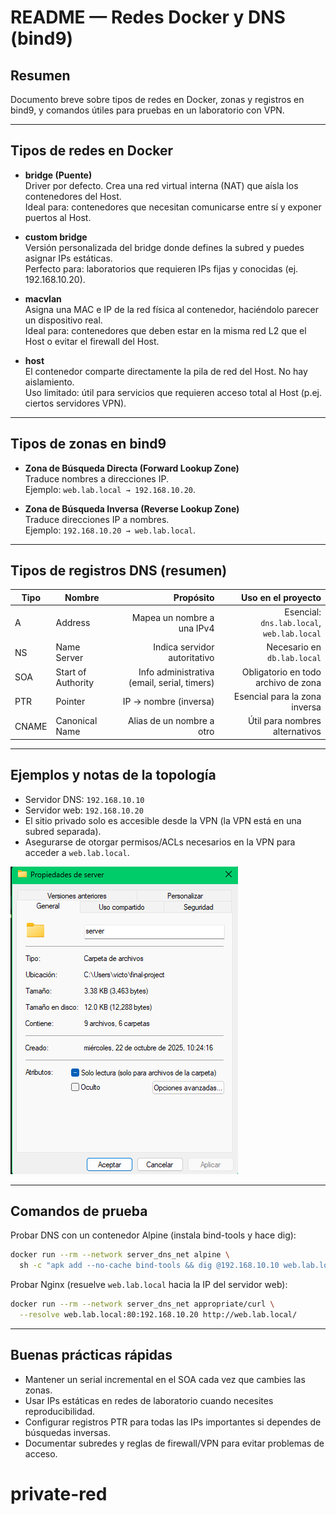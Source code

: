 # README — Redes Docker y DNS (bind9)

## Resumen

Documento breve sobre tipos de redes en Docker, zonas y registros en bind9, y comandos útiles para pruebas en un laboratorio con VPN.

---

## Tipos de redes en Docker

- **bridge (Puente)**  
  Driver por defecto. Crea una red virtual interna (NAT) que aísla los contenedores del Host.  
  Ideal para: contenedores que necesitan comunicarse entre sí y exponer puertos al Host.

- **custom bridge**  
  Versión personalizada del bridge donde defines la subred y puedes asignar IPs estáticas.  
  Perfecto para: laboratorios que requieren IPs fijas y conocidas (ej. 192.168.10.20).

- **macvlan**  
  Asigna una MAC e IP de la red física al contenedor, haciéndolo parecer un dispositivo real.  
  Ideal para: contenedores que deben estar en la misma red L2 que el Host o evitar el firewall del Host.

- **host**  
  El contenedor comparte directamente la pila de red del Host. No hay aislamiento.  
  Uso limitado: útil para servicios que requieren acceso total al Host (p.ej. ciertos servidores VPN).

---

## Tipos de zonas en bind9

- **Zona de Búsqueda Directa (Forward Lookup Zone)**  
  Traduce nombres a direcciones IP.  
  Ejemplo: `web.lab.local → 192.168.10.20`.

- **Zona de Búsqueda Inversa (Reverse Lookup Zone)**  
  Traduce direcciones IP a nombres.  
  Ejemplo: `192.168.10.20 → web.lab.local`.

---

## Tipos de registros DNS (resumen)

| Tipo  | Nombre             |                                   Propósito |                         Uso en el proyecto |
| ----- | ------------------ | ------------------------------------------: | -----------------------------------------: |
| A     | Address            |                  Mapea un nombre a una IPv4 | Esencial: `dns.lab.local`, `web.lab.local` |
| NS    | Name Server        |                Indica servidor autoritativo |                Necesario en `db.lab.local` |
| SOA   | Start of Authority | Info administrativa (email, serial, timers) |        Obligatorio en todo archivo de zona |
| PTR   | Pointer            |                       IP → nombre (inversa) |              Esencial para la zona inversa |
| CNAME | Canonical Name     |                   Alias de un nombre a otro |             Útil para nombres alternativos |

---

## Ejemplos y notas de la topología

- Servidor DNS: `192.168.10.10`
- Servidor web: `192.168.10.20`
- El sitio privado solo es accesible desde la VPN (la VPN está en una subred separada).
- Asegurarse de otorgar permisos/ACLs necesarios en la VPN para acceder a `web.lab.local`.

![Diagrama de red](image.png)

---

## Comandos de prueba

Probar DNS con un contenedor Alpine (instala bind-tools y hace dig):

```bash
docker run --rm --network server_dns_net alpine \
  sh -c "apk add --no-cache bind-tools && dig @192.168.10.10 web.lab.local"
```

Probar Nginx (resuelve `web.lab.local` hacia la IP del servidor web):

```bash
docker run --rm --network server_dns_net appropriate/curl \
  --resolve web.lab.local:80:192.168.10.20 http://web.lab.local/
```

---

## Buenas prácticas rápidas

- Mantener un serial incremental en el SOA cada vez que cambies las zonas.
- Usar IPs estáticas en redes de laboratorio cuando necesites reproducibilidad.
- Configurar registros PTR para todas las IPs importantes si dependes de búsquedas inversas.
- Documentar subredes y reglas de firewall/VPN para evitar problemas de acceso.
# private-red
